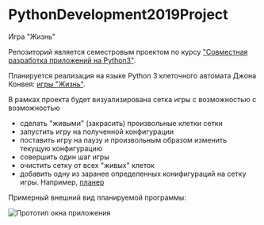 # PythonDevelopment2019Project
Игра "Жизнь"

Репозиторий является семестровым проектом по курсу ["Совместная разработка 
приложений на Python3"](http://uneex.org/LecturesCMC/PythonDevelopment2019).

Планируется реализация на языке Python 3 клеточного автомата Джона Конвея: 
[игры "Жизнь"](https://ru.wikipedia.org/wiki/%D0%98%D0%B3%D1%80%D0%B0_%C2%AB%D0%96%D0%B8%D0%B7%D0%BD%D1%8C%C2%BB).

В рамках проекта будет визуализирована сетка игры с возможностью с возможностью 
* сделать "живыми" (закрасить) произвольные клетки сетки
* запустить игру на полученной конфигурации
* поставить игру на паузу и произвольным образом изменить текущую конфигурацию
* совершить один шаг игры
* очистить сетку от всех "живых" клеток
* добавить одну из заранее определенных конифигураций на сетку игры. Например, 
  [планер](https://ru.wikipedia.org/wiki/%D0%9F%D0%BB%D0%B0%D0%BD%D0%B5%D1%80_(%D0%BA%D0%BE%D0%BD%D1%84%D0%B8%D0%B3%D1%83%D1%80%D0%B0%D1%86%D0%B8%D1%8F_%D0%BA%D0%BB%D0%B5%D1%82%D0%BE%D1%87%D0%BD%D0%BE%D0%B3%D0%BE_%D0%B0%D0%B2%D1%82%D0%BE%D0%BC%D0%B0%D1%82%D0%B0))

Примерный внешний вид планируемой программы:

![Прототип окна приложения](https://github.com/sudoandros/PythonDevelopment2019Project/blob/master/images/window.PNG)